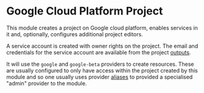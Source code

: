 # Google Cloud Platform Project

This module creates a project on Google cloud platform, enables services in it
and, optionally, configures additional project editors.

A service account is created with owner rights on the project. The email and
credentials for the service account are available from the project
[outputs](outputs.tf).

It will use the ``google`` and ``google-beta`` providers to create resources.
These are usually configured to only have access within the project created by
this module and so one usually uses provider
[aliases](https://www.terraform.io/docs/configuration/providers.html#multiple-provider-instances)
to provided a specialised "admin" provider to the module.
